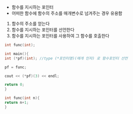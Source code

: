 
- 함수를 지시하는 포인터
- 어떠한 함수에 함수의 주소를 매개변수로 넘겨주는 경우 유용함

1. 함수의 주소를 얻는다
2. 함수를 지시하는 포인터를 선언한다
3. 함수를 지시하는 포인터를 사용하여 그 함수를 호출한다

```cpp
int func(int);

int main(){
int (*pf)(int); //type (*포인터명)(매개 인자) 로 함수포인터 선언

pf = func;

cout << (*pf)(3) << endl;

return 0;
}

int func(int n){
return n+1;
}
```

